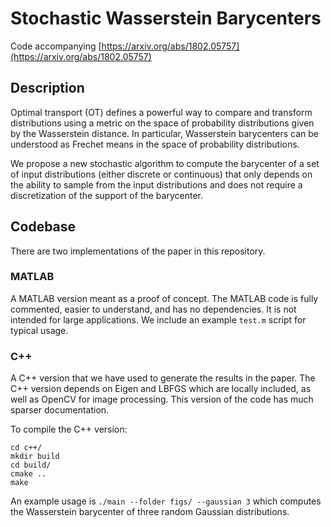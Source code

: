 # Stochastic Wasserstein Barycenters

Code accompanying [https://arxiv.org/abs/1802.05757](https://arxiv.org/abs/1802.05757)

## Description
Optimal transport (OT) defines a powerful way to compare and transform distributions using a metric on the space of probability distributions given by the Wasserstein distance. In particular, Wasserstein barycenters can be understood as Frechet means in the space of probability distributions.

We propose a new stochastic algorithm to compute the barycenter of a set of input distributions (either discrete or continuous) that only depends on the ability to sample from the input distributions and does not require a discretization of the support of the barycenter.

## Codebase
There are two implementations of the paper in this repository.

### MATLAB
A MATLAB version meant as a proof of concept. The MATLAB code is fully commented, easier to understand, and has no dependencies. It is not intended for large applications. We include an example `test.m` script for typical usage.

### C++
A C++ version that we have used to generate the results in the paper. The C++ version depends on Eigen and LBFGS which are locally included, as well as OpenCV for image processing. This version of the code has much sparser documentation.

To compile the C++ version:
```
cd c++/
mkdir build
cd build/
cmake ..
make
```

An example usage is `./main --folder figs/ --gaussian 3` which computes the Wasserstein barycenter of three random Gaussian distributions.
